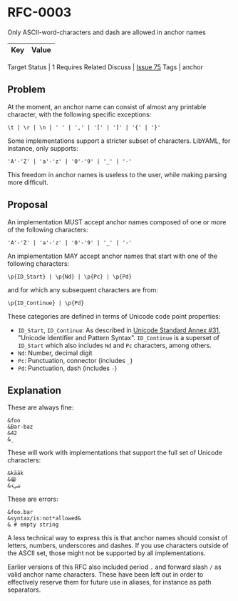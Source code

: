 RFC-0003
========

Only ASCII-word-characters and dash are allowed in anchor names


Key | Value
-|-
Target
Status | 1
Requires
Related
Discuss | [Issue 75](../../../issues/75)
Tags | anchor


## Problem

At the moment, an anchor name can consist of almost any printable character, with the following specific exceptions:

```
\t | \r | \n | ' ' | ',' | '[' | ']' | '{' | '}'
```

Some implementations support a stricter subset of characters.
LibYAML, for instance, only supports:

```
'A'-'Z' | 'a'-'z' | '0'-'9' | '_' | '-'
```

This freedom in anchor names is useless to the user, while making parsing more difficult.


## Proposal

An implementation MUST accept anchor names composed of one or more of the following characters:

```
'A'-'Z' | 'a'-'z' | '0'-'9' | '_' | '-'
```

An implementation MAY accept anchor names that start with one of the following characters:

```
\p{ID_Start} | \p{Nd} | \p{Pc} | \p{Pd}
```

and for which any subsequent characters are from:

```
\p{ID_Continue} | \p{Pd}
```

These categories are defined in terms of Unicode code point properties:
- `ID_Start`, `ID_Continue`: As described in [Unicode Standard Annex #31](http://www.unicode.org/reports/tr31/), "Unicode Identifier and Pattern Syntax".
  `ID_Continue` is a superset of `ID_Start` which also includes `Nd` and `Pc` characters, among others.
- `Nd`: Number, decimal digit
- `Pc`: Punctuation, connector (includes `_`)
- `Pd`: Punctuation, dash (includes `-`)


## Explanation

These are always fine:

```
&foo
&Bar-baz
&42
&_
```

These will work with implementations that support the full set of Unicode characters:

```
&kääk
&😁
&شيء
```

These are errors:

```
&foo.bar
&syntax/is:not*allowed&
& # empty string
```

A less technical way to express this is that anchor names should consist of letters, numbers, underscores and dashes.
If you use characters outside of the ASCII set, those might not be supported by all implementations.

Earlier versions of this RFC also included period `.` and forward slash `/` as valid anchor name characters.
These have been left out in order to effectively reserve them for future use in aliases, for instance as path separators.
